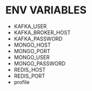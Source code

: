 # ENV VARIABLES
- KAFKA_USER
- KAFKA_BROKER_HOST
- KAFKA_PASSWORD
- MONGO_HOST
- MONGO_PORT
- MONGO_USER
- MONGO_PASSWORD
- REDIS_HOST
- REDIS_PORT
- profile

